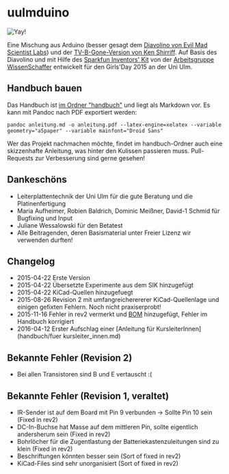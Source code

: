 # uulmduino

![Yay!](handbuch/img_uulm/titel.jpg)

Eine Mischung aus Arduino (besser gesagt dem [Diavolino von Evil Mad Scientist Labs](http://www.evilmadscientist.com/2010/diavolino/)) und der [TV-B-Gone-Version von Ken Shirriff](https://github.com/shirriff/Arduino-TV-B-Gone). Auf Basis des Diavolino und mit Hilfe des [Sparkfun Inventors' Kit](https://www.sparkfun.com/products/12060) von der [Arbeitsgruppe WissenSchaffer](http://www.uni-ulm.de/in/fakultaet/studieninteressierte/wissenschaffer.html) entwickelt für den Girls'Day 2015 an der Uni Ulm.

## Handbuch bauen

Das Handbuch ist [im Ordner "handbuch"](handbuch/) und liegt als Markdown vor. Es kann mit Pandoc nach PDF exportiert werden:

`pandoc anleitung.md -o anleitung.pdf --latex-engine=xelatex --variable geometry="a5paper" --variable mainfont="Droid Sans"`

Wer das Projekt nachmachen möchte, findet im handbuch-Ordner auch eine skizzenhafte Anleitung, was hinter den Kulissen passieren muss. Pull-Requests zur Verbesserung sind gerne gesehen!

## Dankeschöns

 * Leiterplattentechnik der Uni Ulm für die gute Beratung und die Platinenfertigung
 * Maria Aufheimer, Robien Baldrich, Dominic Meißner, David-1 Schmid für Bugfixing und Input
 * Juliane Wessalowski für den Betatest
 * Alle Beitragenden, deren Basismaterial unter Freier Lizenz wir verwenden durften!

## Changelog
 * 2015-04-22 Erste Version
 * 2015-04-22 Übersetzte Experimente aus dem SIK hinzugefügt
 * 2015-04-22 KiCad-Quellen hinzugefuegt
 * 2015-08-26 Revision 2 mit umfangreicherererer KiCad-Quellenlage und einigen gefixten Fehlern. Noch nicht praxiserprobt!
 * 2015-11-16 Fehler in rev2 vermerkt und [BOM](bom.md) hinzugefügt, Fehler im Handbuch korrigiert
 * 2016-04-12 Erster Aufschlag einer [Anleitung für KursleiterInnen](handbuch/fuer kursleiter_innen.md)

## Bekannte Fehler (Revision 2)
 * Bei allen Transistoren sind B und E vertauscht :(

## Bekannte Fehler (Revision 1, veraltet)
 * IR-Sender ist auf dem Board mit Pin 9 verbunden → Sollte Pin 10 sein (Fixed in rev2)
 * DC-In-Buchse hat Masse auf dem mittleren Pin, sollte eigentlich andersherum sein (Fixed in rev2)
 * Bohrlöcher für die Zugentlastung der Batteriekastenzuleitungen sind zu klein (Fixed in rev2)
 * Beschriftungen könnten besser sein (Sort of fixed in rev2)
 * KiCad-Files sind sehr unorganisiert (Sort of fixed in rev2)
